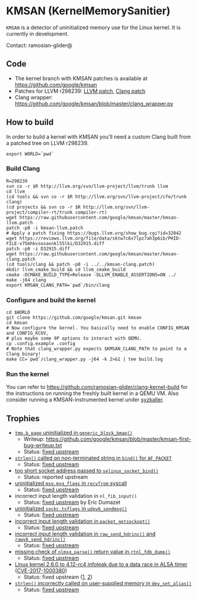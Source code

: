 # KMSAN (KernelMemorySanitier)

`KMSAN` is a detector of uninitialized memory use for the Linux kernel. It is
currently in development.

Contact: ramosian-glider@

## Code

*   The kernel branch with KMSAN patches is available at https://github.com/google/kmsan
*   Patches for LLVM r298239: [LLVM patch](https://github.com/google/kmsan/blob/master/kmsan-llvm.patch),
    [Clang patch](https://github.com/google/kmsan/blob/master/kmsan-clang.patch)
*   Clang wrapper: https://github.com/google/kmsan/blob/master/clang_wrapper.py

## How to build

In order to build a kernel with KMSAN you'll need a custom Clang built from a patched tree on LLVM r298239.

```
export WORLD=`pwd`
```

### Build Clang
```
R=298239
svn co -r $R http://llvm.org/svn/llvm-project/llvm/trunk llvm
cd llvm
(cd tools && svn co -r $R http://llvm.org/svn/llvm-project/cfe/trunk clang)
(cd projects && svn co -r $R http://llvm.org/svn/llvm-project/compiler-rt/trunk compiler-rt)
wget https://raw.githubusercontent.com/google/kmsan/master/kmsan-llvm.patch
patch -p0 -i kmsan-llvm.patch
# Apply a patch fixing https://bugs.llvm.org/show_bug.cgi?id=32842
wget https://reviews.llvm.org/file/data/sktw7c6s7lpz7ah3p6ib/PHID-FILE-v75mhkvsosaxnkl55lki/D32915.diff
patch -p0 -i D32915.diff
wget https://raw.githubusercontent.com/google/kmsan/master/kmsan-clang.patch
(cd tools/clang && patch -p0 -i ../../kmsan-clang.patch)
mkdir llvm_cmake_build && cd llvm_cmake_build
cmake -DCMAKE_BUILD_TYPE=Release -DLLVM_ENABLE_ASSERTIONS=ON ../
make -j64 clang
export KMSAN_CLANG_PATH=`pwd`/bin/clang
```

### Configure and build the kernel
```
cd $WORLD
git clone https://github.com/google/kmsan.git kmsan
cd kmsan
# Now configure the kernel. You basically need to enable CONFIG_KMSAN and CONFIG_KCOV,
# plus maybe some 9P options to interact with QEMU.
cp .config.example .config
# Note that clang_wrapper.py expects $KMSAN_CLANG_PATH to point to a Clang binary!
make CC=`pwd`/clang_wrapper.py -j64 -k 2>&1 | tee build.log
```

### Run the kernel
You can refer to https://github.com/ramosian-glider/clang-kernel-build for the instructions
on running the freshly built kernel in a QEMU VM.
Also consider running a KMSAN-instrumented kernel under [syzkaller](https://github.com/google/syzkaller).

## Trophies

*   [`tmp.b_page` uninitialized in
    `generic_block_bmap()`](https://lkml.org/lkml/2016/12/22/158)
    *   Writeup:
        https://github.com/google/kmsan/blob/master/kmsan-first-bug-writeup.txt
    *   Status: [fixed
        upstream](https://github.com/torvalds/linux/commit/2a527d6858c246db8afc3d576dbcbff0902f933b)
*   [`strlen()` called on non-terminated string in `bind()` for
    `AF_PACKET`](https://lkml.org/lkml/2017/2/28/270)
    *   Status: [fixed
        upstream](https://github.com/torvalds/linux/commit/540e2894f7905538740aaf122bd8e0548e1c34a4)
*   [too short socket address passed to
    `selinux_socket_bind()`](https://lkml.org/lkml/2017/3/3/524)
    *   Status: reported upstream
*   [uninitialized `msg.msg_flags` in `recvfrom`
    syscall](https://lkml.org/lkml/2017/3/7/361)
    *   Status: [fixed
        upstream](https://github.com/torvalds/linux/commit/9f138fa609c47403374a862a08a41394be53d461)
*   incorrect input length validation in `nl_fib_input()`
    *   Status: [fixed
        upstream](https://github.com/torvalds/linux/commit/c64c0b3cac4c5b8cb093727d2c19743ea3965c0b)
        by Eric Dumazet
*   [uninitialized `sockc.tsflags` in
    `udpv6_sendmsg()`](https://lkml.org/lkml/2017/3/21/505)
    *   Status: [fixed
        upstream](https://github.com/torvalds/linux/commit/d515684d78148884d5fc425ba904c50f03844020)
*   [incorrect input length validation in
    `packet_getsockopt()`](https://lkml.org/lkml/2017/4/25/628)
    *   Status: [fixed
        upstream](https://github.com/torvalds/linux/commit/fd2c83b35752f0a8236b976978ad4658df14a59f)
*   [incorrect input length validation in `raw_send_hdrinc()`
    and `rawv6_send_hdrinc()`](https://lkml.org/lkml/2017/5/3/351)
    *   Status: [fixed
        upstream](https://github.com/torvalds/linux/commit/86f4c90a1c5c1493f07f2d12c1079f5bf01936f2)
*   [missing check of `nlmsg_parse()` return value in
    `rtnl_fdb_dump()`](https://lkml.org/lkml/2017/5/23/346)
    *   Status: [fixed
        upstream](https://github.com/torvalds/linux/commit/0ff50e83b5122e836ca492fefb11656b225ac29c)
*   [Linux kernel 2.6.0 to 4.12-rc4 infoleak due to a data race in ALSA timer](http://openwall.com/lists/oss-security/2017/06/12/2) ([CVE-2017-1000380](http://cve.mitre.org/cgi-bin/cvename.cgi?name=CVE-2017-1000380))
    *   Status: fixed upstream ([1](https://github.com/torvalds/linux/commit/ba3021b2c79b2fa9114f92790a99deb27a65b728), [2](https://github.com/torvalds/linux/commit/d11662f4f798b50d8c8743f433842c3e40fe3378))
*   [`strlen()` incorrectly called on user-supplied memory in `dev_set_alias()`](https://lkml.org/lkml/2017/5/31/394)
    *   Status: [fixed
        upstream](https://github.com/torvalds/linux/commit/c28294b941232931fbd714099798eb7aa7e865d7)
